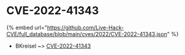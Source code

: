 # CVE-2022-41343
{% embed url="https://github.com/Live-Hack-CVE/full_database/blob/main/cves/2022/CVE-2022-41343.json" %}

* BKreisel ~> [CVE-2022-41343](https://www.alice-snow.ru/2022/database/cve-2022-41343/cve-2022-41343-bkreisel)